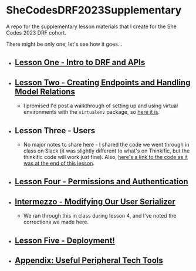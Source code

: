 # SheCodesDRF2023Supplementary
A repo for the supplementary lesson materials that I create for the She Codes 2023 DRF cohort.

There might be only one, let's see how it goes...

* ## [Lesson One - Intro to DRF and APIs](./DRF_structure/DRF_structure.md)
* ## [Lesson Two - Creating Endpoints and Handling Model Relations](./endpoints_and_model_relations/endpoints_and_model_relations.md)
  * I promised I'd post a walkthrough of setting up and using virtual environments with the `virtualenv` package, so [here it is](./virtualenv/virtualenv_walkthrough.md).
* ## Lesson Three - Users
  * No major notes to share here - I shared the code we went through in class on Slack (it was slightly different to what's on Thinkific, but the thinkific code will work just fine). Also, [here's a link to the code as it was at the end of this lesson](https://github.com/SheCodesAus/she-codes-crowdfunding-api-project-Hauteclere/tree/lesson3).
* ## [Lesson Four - Permissions and Authentication](./permissions_and_authentication/permissions_and_authentication.md)
* ## [Intermezzo - Modifying Our User Serializer](./intermezzo/intermezzo.md) 
  * We ran through this in class during lesson 4, and I've noted the corrections we made here.
* ## [Lesson Five - Deployment!](./deployment/deployment.md)
* ## [Appendix: Useful Peripheral Tech Tools](./peripheral_tools/peripheral_tools.md)

